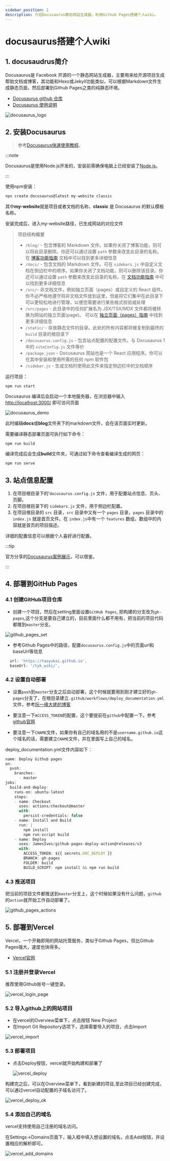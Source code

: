 ```yaml
---
sidebar_position: 1
description: 介绍Docusaurus静态网站生成器，利用Github Pages搭建个人wiki。
---
```


# docusaurus搭建个人wiki

## 1. docusaudrus简介

Docusaurus是 Facebook 开源的一个静态网站生成器，主要用来给开源项目生成帮助文档或博客，其功能和Hexo或Jekyll功能类似，可以根据Markdown文件生成静态页面，然后部署到Github Pages之类的纯静态环境。

- [Docusaurus github 仓库](https://github.com/facebook/docusaurus) 
- [Docusaurus 使用说明](https://docusaurus.io/)



![docusaurus_logo](img\docusaurus_logo.png)

## 2. 安装Docusaurus

> 参考[Docusaurus快速使用教程](https://docusaurus.io/docs/installation)。

:::note

Docusaurus是使用Node.js开发的，安装前需确保电脑上已经安装了[Node.js](https://nodejs.org/)。

:::

使用npm安装：

```js
npx create-docusaurus@latest my-website classic
```

其中**my-website**就是项目或者文档的名称，**classic** 是 Docusaurus 的默认模板名称。

安装完成后，进入my-website路径，已生成网站的对应文件

> 项目结构概要
>- `/blog/` - 包含博客的 Markdown 文件。如果你关闭了博客功能，则可以将此目录删除。你还可以通过设置 `path` 参数来改变此目录的名称。在 [博客功能指南](https://www.docusaurus.cn/docs/blog) 文档中可以找到更多详细信息
>- `/docs/` - 包含文档的 Markdown 文件。可在 `sidebars.js` 中自定义文档在侧边栏中的顺序。如果你关闭了文档功能，则可以删除该目录。你还可以通过设置 `path` 参数来改变此目录的名称。在 [文档功能指南](https://www.docusaurus.cn/docs/docs-markdown-features) 中可以找到更多详细信息
>- `/src/`- 非文档文件，例如独立页面（pages）或自定义的 React 组件。你不必严格地遵守将非文档文件放到这里，但是将它们集中在此目录下可以更轻松地进行管理，以便您需要进行某些格式校验或处理
>- `/src/pages` - 此目录中的任何扩展名为 JSX/TSX/MDX 文件都将被转换为网站的独立页面(page)。 可以在 [独立页面（pages）指南](https://www.docusaurus.cn/docs/creating-pages) 中找到更多详细信息
>- `/static/` - 存放静态文件的目录。此处的所有内容都将被复制到最终的 `build` 目录的根目录下
>- `/docusaurus.config.js` - 包含站点配置的配置文件。与 Docusaurus 1 中的 `siteConfig.js` 文件等价
>- `/package.json` - Docusaurus 网站也是一个 React 应用程序。你可以在其中安装和使用所需的任何 npm 软件包
>- `/sidebar.js` - 生成文档时使用此文件来指定侧边栏中的文档顺序



运行项目：

```
npm run start
```

Docusaurus 编译后会启动一个本地服务器，在浏览器中输入 [http://localhost:3000/](http://localhost:3000/) 即可访问页面

![docusaurus_demo](img\docusaurus_demo.png)

此时编辑**docs**或**blog**文件夹下的markdown文件，会在该页面实时更新。

需要编译静态部署页面可执行如下命令：

```
npm run build
```

编译完成后会生成**build**文件夹，可通过如下命令查看编译生成的网页：

```
npm run serve
```

## 3. 站点信息配置

1. 在项目根目录下的’`docusaurus.config.js` 文件，用于配置站点信息、页头、页脚。
2. 在项目根目录下的 `sidebars.js` 文件，用于侧边栏配置。
3. 在项目根目录的 `src` 目录，`src` 目录中又有一个 `pages` 目录，`pages` 目录中的 `index.js` 就是首页文件。在 `index.js`中有一个 `features` 数组，数组中的内容就是首页的项目描述。

详细的配置信息可以根据个人喜好进行配置。

:::tip

官方分享的[Docusaurus案例展示](https://docusaurus.io/showcase)，可以借鉴。

:::

## 4. 部署到GitHub Pages



### 4.1 创建GitHub项目仓库

- 创建一个项目，然后在setting里面设置`GitHub Pages`, 把构建的分支改为`gh-pages`,这个分支是要自己建立的，目前里面什么都不用有，把当前的项目代码都推到`master`分支。

![github_pages_set](img\github_pages_set.png)

- 参考Github Pages中的路径，配置`docusaurus.config.js`中的页面url和baseUrl等信息

```js
  url: 'https://taoyukai.github.io', 
  baseUrl: '/tyk_wiki/',   
```

### 4.2 设置自动部署

- 设置`push`到`master`分支之后自动部署，这个时候就要用到刚才建立好的`gh-pages`分支了，在根目录建立`.github/workflows/deploy_documentation.yml`文件，参考[阮一峰大佬的博客](https://link.juejin.cn?target=http%3A%2F%2Fwww.ruanyifeng.com%2Fblog%2F2019%2F09%2Fgetting-started-with-github-actions.html)

- 要注意一下`ACCESS_TOKEN`的配置，这个要提前在`github`中配置一下。参考[github官网](https://link.juejin.cn?target=https%3A%2F%2Fdocs.github.com%2Fen%2Fgithub%2Fauthenticating-to-github%2Fcreating-a-personal-access-token)

- 要注意一下`CNAME`文件，如果你有自己的域名用的不是`username.github.io`这个域名的话，需要建立`CNAME`文件，并在里面写上自己的域名。

deploy_documentation.yml文件内容如下：

```js
name: Deploy Github pages
on:
  push:
    branches:
      - master
jobs:
  build-and-deploy:
    runs-on: ubuntu-latest
    steps:
    - name: Checkout
      uses: actions/checkout@master
      with:
        persist-credentials: false
    - name: Install and Build
      run: |
        npm install
        npm run-script build
    - name: Deploy
      uses: JamesIves/github-pages-deploy-action@releases/v3
      with:
        ACCESS_TOKEN: ${{ secrets.DOC_DEPLOY }}
        BRANCH: gh-pages
        FOLDER: build
        BUILD_SCRIPT: npm install && npm run build
```

### 4.3 推送项目

把当前的项目文件都推送到`master`分支上，这个时候如果没有什么问题，`github`的`action`就开始工作自动部署了。

![github_pages_actions](img\github_pages_actions.png)

## 5. 部署到Vercel

Vercel，一个开箱即用的网站托管服务，类似于Github Pages，但比Github Pages强大，速度也快得多。

- [Vercel官网](https://vercel.com)

### 5.1 注册并登录Vercel

推荐使用Github账号一键登录。



![vercel_login_page](img\vercel_login_page.png)

### 5.2 导入github上的网站项目

- 在vercel的Overview菜单下，点击按钮 New Project
- 在Import Git Repository选项下，选择需要导入的项目，点击Import

![vercel_import](img\vercel_import.png)

### 5.3 部署项目

- 点击Deploy按钮，vercel就开始构建和部署了

    ![vercel_deploy](img\vercel_deploy.png)

构建完之后，可以在Overview菜单下，看到新建的项目,至此项目已经创建完成，可以通过vercel自动配置的子域名访问了。

![vercel_deploy_ok](img\vercel_deploy_ok.png)

### 5.4 添加自己的域名

vercel支持使用自己注册的域名访问。

在Settings->Domains页面下，输入框中填入想设置的域名，点击Add按钮，并设置相应的解析即可。

![vercel_add_domains](img\vercel_add_domains.png)

